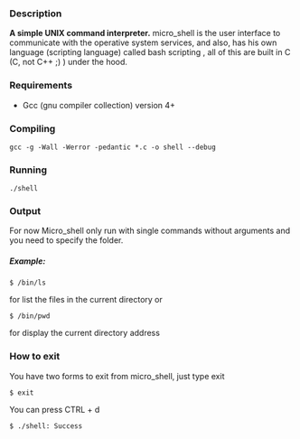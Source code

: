 ### Description
**A simple UNIX command interpreter.**
micro_shell is the user interface to communicate with the operative system services, and also, has his own language (scripting language) called bash scripting , all of this are built in C (C, not C++ ;) ) under the hood.

### Requirements
* Gcc (gnu compiler collection) version 4+

### Compiling
```
gcc -g -Wall -Werror -pedantic *.c -o shell --debug
```
### Running
```
./shell
```
### Output
For now Micro_shell only run with single commands without arguments and you need to specify the folder.

##### Example:
```
$ /bin/ls
```
for list the files in the current directory or

```
$ /bin/pwd
```
for display the current directory address

### How to exit
You have two forms to exit from micro_shell, just type exit
```
$ exit
```
You can press CTRL + d
```
$ ./shell: Success
```